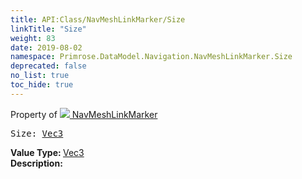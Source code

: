 ```yaml
---
title: API:Class/NavMeshLinkMarker/Size
linkTitle: "Size"
weight: 83
date: 2019-08-02
namespace: Primrose.DataModel.Navigation.NavMeshLinkMarker.Size
deprecated: false
no_list: true
toc_hide: true
---
```

Property of <a href="/docs/api-reference/Class/NavMeshLinkMarker"><img src="/icons/silk/arrow_ew.png"/>&nbsp;NavMeshLinkMarker</a>
<pre class="method-declaration">
Size: <a class="type" href="/docs/api-reference/DataType/Vec3">Vec3</a></pre>
<b>Value Type: </b>
<a class="type" href="/docs/api-reference/DataType/Vec3">Vec3</a>
<br/>
<b>Description: </b>